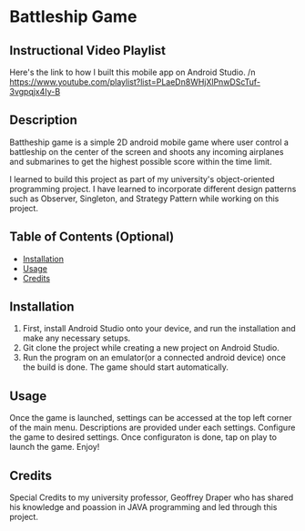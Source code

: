 # Battleship Game

## Instructional Video Playlist
Here's the link to how I built this mobile app on Android Studio. /n
https://www.youtube.com/playlist?list=PLaeDn8WHjXlPnwDScTuf-3vgpqjx4Iy-B

## Description

Battheship game is a simple 2D android mobile game where user control a battleship on the center of the screen and shoots any incoming airplanes and submarines to get the highest possible score within the time limit.

I learned to build this project as part of my university's object-oriented programming project. I have learned to incorporate different design patterns such as Observer, Singleton, and Strategy Pattern while working on this project.

## Table of Contents (Optional)

- [Installation](#installation)
- [Usage](#usage)
- [Credits](#credits)

## Installation

1. First, install Android Studio onto your device, and run the installation and make any necessary setups.
2. Git clone the project while creating a new project on Android Studio.
3. Run the program on an emulator(or a connected android device) once the build is done. The game should start automatically.

## Usage

Once the game is launched, settings can be accessed at the top left corner of the main menu. Descriptions are provided under each settings. Configure the game to desired settings.
Once configuraton is done, tap on play to launch the game. Enjoy!

## Credits

Special Credits to my university professor, Geoffrey Draper who has shared his knowledge and poassion in JAVA programming and led through this project.
